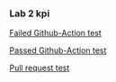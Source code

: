 ### Lab 2 kpi

[Failed Github-Action test](https://github.com/AlmostGreatBand/KPI-2/actions/runs/333808270)

[Passed Github-Action test](https://github.com/AlmostGreatBand/KPI-2/actions/runs/333937361)

[Pull request test](https://github.com/AlmostGreatBand/KPI-2/actions/runs/333940761)